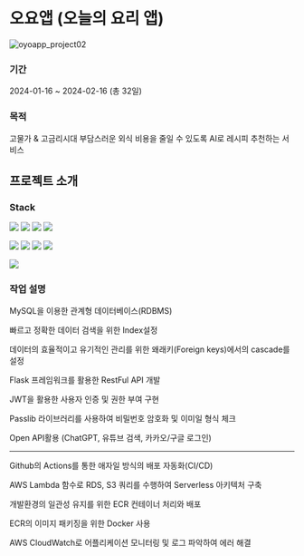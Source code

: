 # 오요앱 (오늘의 요리 앱)


![oyoapp_project02](https://github.com/OyoMaster/aws-oyo-app/assets/158253607/54b9df3d-e077-4bb5-a289-61ea78457efd)


### 기간
2024-01-16 ~ 2024-02-16 (총 32일)

### 목적
고물가 & 고금리시대 부담스러운 외식 비용을 줄일 수 있도록 AI로 레시피 추천하는 서비스 

## 프로젝트 소개

### Stack

<img src="https://img.shields.io/badge/flask-000000?style=for-the-badge&logo=flask&logoColor=white"> <img src="https://img.shields.io/badge/mysql-4479A1?style=for-the-badge&logo=mysql&logoColor=white"> <img src="https://img.shields.io/badge/serverless-FD5750?style=for-the-badge&logo=serverless&logoColor=white"> <img src="https://img.shields.io/badge/jsonwebtokens-000000?style=for-the-badge&logo=jsonwebtokens&logoColor=white">

<img src="https://img.shields.io/badge/awslambda-FF9900?style=for-the-badge&logo=awslambda&logoColor=black"> <img src="https://img.shields.io/badge/amazonrds-527FFF?style=for-the-badge&logo=amazonrds&logoColor=white"> <img src="https://img.shields.io/badge/amazons3-569A31?style=for-the-badge&logo=amazons3&logoColor=white"> <img src="https://img.shields.io/badge/docker-2496ED?style=for-the-badge&logo=docker&logoColor=white"> 

<img src="https://img.shields.io/badge/git-F05032?style=for-the-badge&logo=git&logoColor=white">

### 작업 설명
MySQL을 이용한 관계형 데이터베이스(RDBMS)

빠르고 정확한 데이터 검색을 위한 Index설정

데이터의 효율적이고 유기적인 관리를 위한 왜래키(Foreign keys)에서의 cascade를 설정

Flask 프레임워크를 활용한  RestFul API 개발

JWT을 활용한 사용자 인증 및 권한 부여 구현

Passlib 라이브러리를 사용하여 비밀번호 암호화 및 이미일 형식 체크

Open API활용 (ChatGPT, 유튜브 검색, 카카오/구글 로그인)

---

Github의 Actions를 통한 애자일 방식의 배포 자동화(CI/CD)

AWS Lambda 함수로 RDS, S3 쿼리를 수행하여 Serverless 아키텍처 구축

개발환경의 일관성 유지를 위한 ECR 컨테이너 처리와 배포

ECR의 이미지 패키징을 위한 Docker 사용

AWS CloudWatch로 어플리케이션 모니터링 및 로그 파악하여 에러 해결





